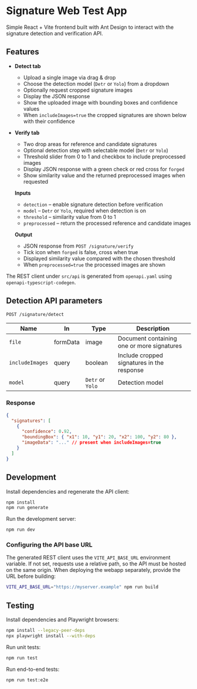 # Signature Web Test App

Simple React + Vite frontend built with Ant Design to interact with the signature detection and verification API.

## Features

- **Detect tab**
  - Upload a single image via drag & drop
  - Choose the detection model (`Detr` or `Yolo`) from a dropdown
  - Optionally request cropped signature images
  - Display the JSON response
  - Show the uploaded image with bounding boxes and confidence values
  - When `includeImages=true` the cropped signatures are shown below with their confidence
- **Verify tab**
  - Two drop areas for reference and candidate signatures
  - Optional detection step with selectable model (`Detr` or `Yolo`)
  - Threshold slider from 0 to 1 and checkbox to include preprocessed images
  - Display JSON response with a green check or red cross for `forged`
  - Show similarity value and the returned preprocessed images when requested

  **Inputs**
  - `detection` – enable signature detection before verification
  - `model` – `Detr` or `Yolo`, required when detection is on
  - `threshold` – similarity value from 0 to 1
  - `preprocessed` – return the processed reference and candidate images

  **Output**
  - JSON response from `POST /signature/verify`
  - Tick icon when `forged` is false, cross when true
  - Displayed similarity value compared with the chosen threshold
  - When `preprocessed=true` the processed images are shown

The REST client under `src/api` is generated from `openapi.yaml` using `openapi-typescript-codegen`.

## Detection API parameters

`POST /signature/detect`

| Name | In | Type | Description |
|------|----|------|-------------|
| `file` | formData | image | Document containing one or more signatures |
| `includeImages` | query | boolean | Include cropped signatures in the response |
| `model` | query | `Detr` or `Yolo` | Detection model |

### Response

```json
{
  "signatures": [
    {
      "confidence": 0.92,
      "boundingBox": { "x1": 10, "y1": 20, "x2": 100, "y2": 80 },
      "imageData": "..." // present when includeImages=true
    }
  ]
}
```

## Development

Install dependencies and regenerate the API client:

```bash
npm install
npm run generate
```

Run the development server:

```bash
npm run dev
```

### Configuring the API base URL

The generated REST client uses the `VITE_API_BASE_URL` environment variable.
If not set, requests use a relative path, so the API must be hosted on the same
origin. When deploying the webapp separately, provide the URL before building:

```bash
VITE_API_BASE_URL="https://myserver.example" npm run build
```


## Testing

Install dependencies and Playwright browsers:

```bash
npm install --legacy-peer-deps
npx playwright install --with-deps
```

Run unit tests:

```bash
npm run test
```

Run end-to-end tests:

```bash
npm run test:e2e
```
